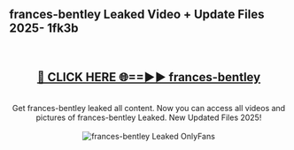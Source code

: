 <h2>frances-bentley Leaked Video + Update Files 2025- 1fk3b</h2>
<br>
<div align="center">
<h2><a href="https://libra.edu.pl?frances-bentley" rel="nofollow">🔴 CLICK HERE 🌐==►► frances-bentley</a></h2>
<br>
Get frances-bentley leaked all content. Now you can access all videos and pictures of frances-bentley Leaked. New Updated Files 2025!
<br>
<br>
<a href="https://libra.edu.pl?frances-bentley" rel="nofollow" data-target="animated-image.originalLink"><img src="https://i.ibb.co.com/WyWwxjT/player-gif2.gif" alt="frances-bentley Leaked OnlyFans" style="max-width: 100%; display: inline-block;" data-target="animated-image.originalImage"></a>
</div>
<br>
